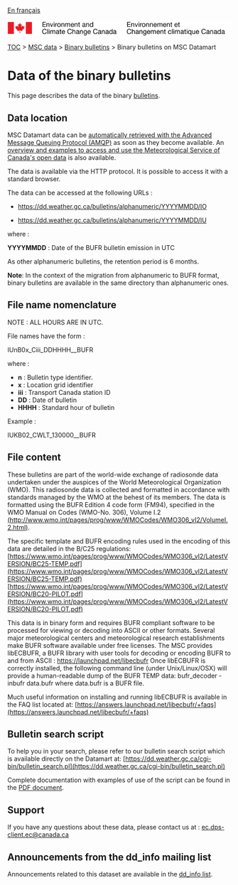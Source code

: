 [En français](readme_bulletinsbufr-datamart_fr.md)

![ECCC logo](../../img_eccc-logo.png)

[TOC](../../readme_en.md) > [MSC data](../readme_en.md) > [Binary bulletins](readme_bulletins_en.md) > Binary bulletins on MSC Datamart

# Data of the binary bulletins 

This page describes the data of the binary [bulletins](readme_bulletins_en.md).

## Data location

MSC Datamart data can be [automatically retrieved with the Advanced Message Queuing Protocol (AMQP)](../../msc-datamart/amqp_en.md) as soon as they become available. An [overview and examples to access and use the Meteorological Service of Canada's open data](../../usage/readme_en.md) is also available.

The data is available via the HTTP protocol. It is possible to access it with a standard browser. 

The data can be accessed at the following URLs :

* https://dd.weather.gc.ca/bulletins/alphanumeric/YYYYMMDD/IO

* https://dd.weather.gc.ca/bulletins/alphanumeric/YYYYMMDD/IU

where :

__YYYYMMDD__ : Date of the BUFR bulletin emission in UTC

As other alphanumeric bulletins, the retention period is 6 months.

__Note__: In the context of the migration from alphanumeric to BUFR format, binary bulletins are available in the same directory than alphanumeric ones.

## File name nomenclature 

NOTE : ALL HOURS ARE IN UTC.

File  names have the form :

IUnB0x_Ciii_DDHHHH__BUFR

where :

* __n__ : Bulletin type identifier. 
* __x__ : Location grid identifier 
* __iii__ : Transport Canada station ID
* __DD__ : Date of bulletin
* __HHHH__ : Standard hour of bulletin

Example :

IUKB02_CWLT_130000__BUFR

## File content

These bulletins are part of the world-wide exchange of radiosonde data undertaken under the auspices of the World Meteorological Organization (WMO).
This radiosonde data is collected and formatted in accordance with standards managed by the WMO at the behest of its members. The data is formatted 
using the BUFR Edition 4 code form (FM94), specified in the WMO Manual on Codes (WMO-No. 306), Volume I.2 
[(http://www.wmo.int/pages/prog/www/WMOCodes/WMO306_vI2/VolumeI.2.html)](https://www.wmo.int/pages/prog/www/WMOCodes/WMO306_vI2/VolumeI.2.html).
  
The specific template and BUFR encoding rules used in the encoding of this data are detailed in the B/C25 regulations: 
[https://www.wmo.int/pages/prog/www/WMOCodes/WMO306_vI2/LatestVERSION/BC25-TEMP.pdf](https://www.wmo.int/pages/prog/www/WMOCodes/WMO306_vI2/LatestVERSION/BC25-TEMP.pdf)
[https://www.wmo.int/pages/prog/www/WMOCodes/WMO306_vI2/LatestVERSION/BC20-PILOT.pdf](https://www.wmo.int/pages/prog/www/WMOCodes/WMO306_vI2/LatestVERSION/BC20-PILOT.pdf)

This data is in binary form and requires BUFR compliant software to be processed for viewing or decoding into ASCII or other formats. Several major 
meteorological centers and meteorological research establishments make BUFR software available under free licenses. 
The MSC provides libECBUFR, a BUFR library with user tools for decoding or encoding BUFR to and from ASCII : https://launchpad.net/libecbufr
Once libECBUFR is correctly installed, the following command line (under Unix/Linux/OSX) will provide a human-readable dump of the BUFR TEMP data: 
bufr_decoder -inbufr data.bufr 
where data.bufr is a BUFR file.

Much useful information on installing and running libECBUFR is available in the FAQ list located at: 
[https://answers.launchpad.net/libecbufr/+faqs](https://answers.launchpad.net/libecbufr/+faqs)

## Bulletin search script

To help you in your search, please refer to our bulletin search script which is available directly on the Datamart at:
[https://dd.weather.gc.ca/cgi-bin/bulletin_search.pl](https://dd.weather.gc.ca/cgi-bin/bulletin_search.pl)

Complete documentation with examples of use of the script can be found in the [PDF document](https://collaboration.cmc.ec.gc.ca/cmc/cmos/public_doc/msc-data/bulletins/CMC_Bulletin_Search_Help_en.pdf).

## Support

If you have any questions about these data, please contact us at : ec.dps-client.ec@canada.ca

## Announcements from the dd_info mailing list 

Announcements related to this dataset are available in the [dd_info list](https://lists.ec.gc.ca/cgi-bin/mailman/listinfo/dd_info).

